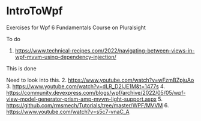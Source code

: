 # IntroToWpf
Exercises for Wpf 6 Fundamentals Course on Pluralsight

To do 
1. https://www.technical-recipes.com/2022/navigating-between-views-in-wpf-mvvm-using-dependency-injection/

This is done

Need to look into this.
2. https://www.youtube.com/watch?v=wFzmBZpjuAo
3. https://www.youtube.com/watch?v=dLR_D2IJE1M&t=1477s
4. https://community.devexpress.com/blogs/wpf/archive/2022/05/05/wpf-view-model-generator-prism-amp-mvvm-light-support.aspx
5. https://github.com/rmsmech/Tutorials/tree/master/WPF/MVVM
6. https://www.youtube.com/watch?v=s5c7-vnaC_A